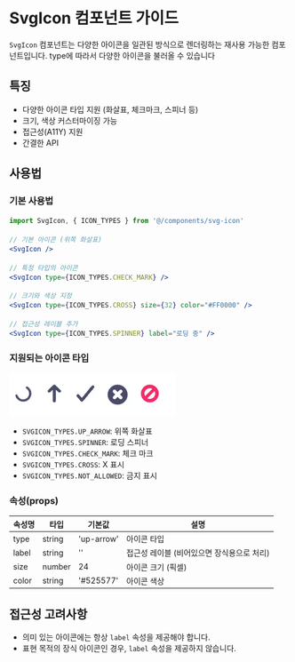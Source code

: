 # SvgIcon 컴포넌트 가이드

`SvgIcon` 컴포넌트는 다양한 아이콘을 일관된 방식으로 렌더링하는 재사용 가능한 컴포넌트입니다.
type에 따라서 다양한 아이콘을 불러올 수 있습니다

## 특징

- 다양한 아이콘 타입 지원 (화살표, 체크마크, 스피너 등)
- 크기, 색상 커스터마이징 가능
- 접근성(A11Y) 지원
- 간결한 API

## 사용법

### 기본 사용법

```jsx
import SvgIcon, { ICON_TYPES } from '@/components/svg-icon'

// 기본 아이콘 (위쪽 화살표)
<SvgIcon />

// 특정 타입의 아이콘
<SvgIcon type={ICON_TYPES.CHECK_MARK} />

// 크기와 색상 지정
<SvgIcon type={ICON_TYPES.CROSS} size={32} color="#FF0000" />

// 접근성 레이블 추가
<SvgIcon type={ICON_TYPES.SPINNER} label="로딩 중" />
```

### 지원되는 아이콘 타입

![지원되는 아이콘 실제이미지](./svgIcon.png)

- `SVGICON_TYPES.UP_ARROW`: 위쪽 화살표
- `SVGICON_TYPES.SPINNER`: 로딩 스피너
- `SVGICON_TYPES.CHECK_MARK`: 체크 마크
- `SVGICON_TYPES.CROSS`: X 표시
- `SVGICON_TYPES.NOT_ALLOWED`: 금지 표시

### 속성(props)

| 속성명 | 타입   | 기본값     | 설명                                       |
| ------ | ------ | ---------- | ------------------------------------------ |
| type   | string | 'up-arrow' | 아이콘 타입                                |
| label  | string | ''         | 접근성 레이블 (비어있으면 장식용으로 처리) |
| size   | number | 24         | 아이콘 크기 (픽셀)                         |
| color  | string | '#525577'  | 아이콘 색상                                |

## 접근성 고려사항

- 의미 있는 아이콘에는 항상 `label` 속성을 제공해야 합니다.
- 표현 목적의 장식 아이콘인 경우, `label` 속성을 제공하지 않습니다.
